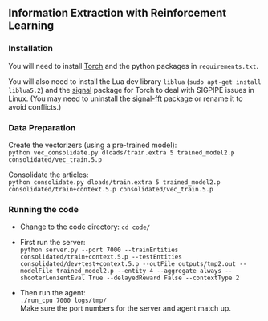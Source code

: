 ## Information Extraction with Reinforcement Learning

### Installation
You will need to install [Torch](http://torch.ch/docs/getting-started.html) and the  python packages in `requirements.txt`.  

You will also need to install the Lua dev library `liblua` (`sudo apt-get install liblua5.2`) and the [signal](https://github.com/LuaDist/lua-signal) package for Torch to deal with SIGPIPE issues in Linux.
(You may need to uninstall the [signal-fft](https://github.com/soumith/torch-signal) package or rename it to avoid conflicts.)

### Data Preparation

Create the vectorizers (using a pre-trained model):  
`python vec_consolidate.py dloads/train.extra 5 trained_model2.p consolidated/vec_train.5.p`   
  
Consolidate the articles:  
`python consolidate.py dloads/train.extra 5 trained_model2.p consolidated/train+context.5.p consolidated/vec_train.5.p`  


### Running the code
  * Change to the code directory: `cd code/`
  * First run the server:  
    `python server.py --port 7000 --trainEntities consolidated/train+context.5.p --testEntities consolidated/dev+test+context.5.p --outFile outputs/tmp2.out --modelFile trained_model2.p --entity 4 --aggregate always --shooterLenientEval True --delayedReward False --contextType 2` 

  * Then run the agent:  
    `./run_cpu 7000 logs/tmp/`  
    Make sure the port numbers for the server and agent match up.



